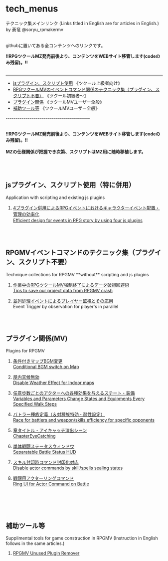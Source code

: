 # tech_menus

テクニック集メインリンク  (Links titled in English are for articles in English.)         
by 蒼竜 @soryu_rpmakermv    
<br>

githubに置いてある全コンテンツへのリンクです。<br>


**!!RPGツクールMZ発売前後より、コンテンツをWEBサイト移管します(codeのみ残留)。!!**<br><br>

------------------------------------------     

- [jsプラグイン、スクリプト使用](#tag1) 《ツクール上級者向け》    
- [RPGツクールMVのイベントコマンド関係のテクニック集（プラグイン、スクリプト不要）](#tag2) 《ツクール初級者～》  
- [プラグイン関係](#tag3) 《ツクールMVユーザー全般》       
- [補助ツール等](#tag4) 《ツクールMVユーザー全般》    

------------------------------------------        <br><br>

**!!RPGツクールMZ発売前後より、コンテンツをWEBサイト移管します(codeのみ残留)。!!**<br><br>
**MZの仕様関係が把握でき次第、スクリプトはMZ用に随時移植します。**
<br><br><br><br>
                   
<h2 id="tag1">jsプラグイン、スクリプト使用（特に併用）</h2>
Application with scripting and existing js plugins

<br>

1. [4プラグイン併用によるRPGイベントにおけるキャラクターイベント配置・管理の効率化](https://github.com/soryu-rmv/rmv_tech01)     
[Efficient design for events in RPG story by using four js plugins](https://github.com/soryu-rmv/rmv_tech01/blob/master/en.md)　    


<br><br>

<h2 id="tag2">RPGMVイベントコマンドのテクニック集（プラグイン、スクリプト不要）</h2>    
Technique collections for RPGMV **without** scripting and js plugins   

<br>

1. [作業中のRPGツクールMV強制終了によるデータ破損回避術](https://github.com/soryu-rmv/rpgmv_crash)     
   [Tips to save our project data from RPGMV crash](https://github.com/soryu-rmv/rpgmv_crash/blob/master/en.md)    
   

2. [並列処理イベントによるプレイヤー監視とその応用](https://github.com/soryu-rmv/rpgmv_parallel)     
   Event Trigger by observation for player's in parallel   




<br><br>

<h2 id="tag3">プラグイン関係(MV)</h2>   
Plugins for RPGMV      
      
<br>

1. [条件付きマップBGM変更](https://github.com/soryu-rmv/MapBGM_EventSwitch)    
   [Conditional BGM switch on Map](https://github.com/soryu-rmv/MapBGM_EventSwitch/blob/master/en.md)   
   
2. [屋内天候無効](https://github.com/soryu-rmv/Outdoor_Weather)    
   [Disable Weather Effect for Indoor maps](https://github.com/soryu-rmv/Outdoor_Weather/blob/master/en.md)   
   
3. [任意歩数ごとのアクターへの各種効果を与えるステート・装備](https://github.com/soryu-rmv/ParameterEffectsByWalk)   
   [Variables and Parameters Change States and Equipments Every Specified Walk Steps](https://github.com/soryu-rmv/ParameterEffectsByWalk/blob/master/en.md)   

4. [バトラー種族定義（＆対種族特効・耐性設定）](https://github.com/soryu-rmv/race4battler) <br>
   [Race for battlers and weapon/skills efficiency for specific opponents](https://github.com/soryu-rmv/race4battler/blob/master/en.md)

5. [章タイトル・アイキャッチ演出シーン](https://github.com/soryu-rmv/ChapterTitleScene) <br>
   [ChapterEyeCatching](https://github.com/soryu-rmv/ChapterTitleScene/blob/master/en.md) <br>

6. [単体戦闘ステータスウィンドウ](https://github.com/soryu-rmv/BattleStatusHUD) <br>
   [Separatable Battle Status HUD](https://github.com/soryu-rmv/BattleStatusHUD/blob/master/en.md) <br>
   
7. [スキル封印時コマンド封印化対応](https://github.com/soryu-rmv/IsEnabled_SkillTypes/tree/master)  <br>
   [Disable actor commands by skill/spells sealing states](https://github.com/soryu-rmv/IsEnabled_SkillTypes/blob/master/en.md)   <br>

8. [戦闘用アクターリングコマンド](https://github.com/soryu-rmv/BattleRingCommands)  <br>
   [Ring UI for Actor Command on Battle](https://github.com/soryu-rmv/BattleRingCommands/blob/master/en.md)  <br>
   
<br>


<br><br>

<h2 id="tag4">補助ツール等</h2>   
Supplimental tools for game construction in RPGMV (Instruction in English follows in the same articles.)     

<br>


1. [RPGMV Unused Plugin Remover](https://github.com/soryu-rmv/RUPR)
 

